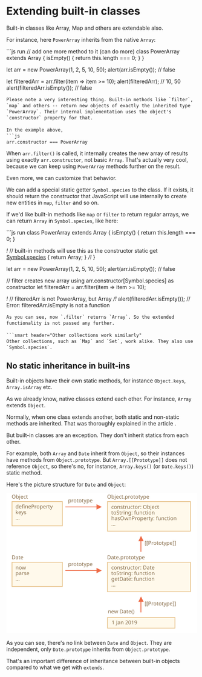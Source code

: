 # Extending built-in classes

Built-in classes like Array, Map and others are extendable also.

For instance, here `PowerArray` inherits from the native `Array`:

\`\`\`js run // add one more method to it \(can do more\) class PowerArray extends Array { isEmpty\(\) { return this.length === 0; } }

let arr = new PowerArray\(1, 2, 5, 10, 50\); alert\(arr.isEmpty\(\)\); // false

let filteredArr = arr.filter\(item =&gt; item &gt;= 10\); alert\(filteredArr\); // 10, 50 alert\(filteredArr.isEmpty\(\)\); // false

```text
Please note a very interesting thing. Built-in methods like `filter`, `map` and others -- return new objects of exactly the inherited type `PowerArray`. Their internal implementation uses the object's `constructor` property for that.

In the example above,
```js
arr.constructor === PowerArray
```

When `arr.filter()` is called, it internally creates the new array of results using exactly `arr.constructor`, not basic `Array`. That's actually very cool, because we can keep using `PowerArray` methods further on the result.

Even more, we can customize that behavior.

We can add a special static getter `Symbol.species` to the class. If it exists, it should return the constructor that JavaScript will use internally to create new entities in `map`, `filter` and so on.

If we'd like built-in methods like `map` or `filter` to return regular arrays, we can return `Array` in `Symbol.species`, like here:

\`\`\`js run class PowerArray extends Array { isEmpty\(\) { return this.length === 0; }

_!_ // built-in methods will use this as the constructor static get [Symbol.species](article.md) { return Array; } _/!_ }

let arr = new PowerArray\(1, 2, 5, 10, 50\); alert\(arr.isEmpty\(\)\); // false

// filter creates new array using arr.constructor\[Symbol.species\] as constructor let filteredArr = arr.filter\(item =&gt; item &gt;= 10\);

_!_ // filteredArr is not PowerArray, but Array _/!_ alert\(filteredArr.isEmpty\(\)\); // Error: filteredArr.isEmpty is not a function

```text
As you can see, now `.filter` returns `Array`. So the extended functionality is not passed any further.

```smart header="Other collections work similarly"
Other collections, such as `Map` and `Set`, work alike. They also use `Symbol.species`.
```

## No static inheritance in built-ins

Built-in objects have their own static methods, for instance `Object.keys`, `Array.isArray` etc.

As we already know, native classes extend each other. For instance, `Array` extends `Object`.

Normally, when one class extends another, both static and non-static methods are inherited. That was thoroughly explained in the article .

But built-in classes are an exception. They don't inherit statics from each other.

For example, both `Array` and `Date` inherit from `Object`, so their instances have methods from `Object.prototype`. But `Array.[[Prototype]]` does not reference `Object`, so there's no, for instance, `Array.keys()` \(or `Date.keys()`\) static method.

Here's the picture structure for `Date` and `Object`:

![](../../../.gitbook/assets/object-date-inheritance.svg)

As you can see, there's no link between `Date` and `Object`. They are independent, only `Date.prototype` inherits from `Object.prototype`.

That's an important difference of inheritance between built-in objects compared to what we get with `extends`.

